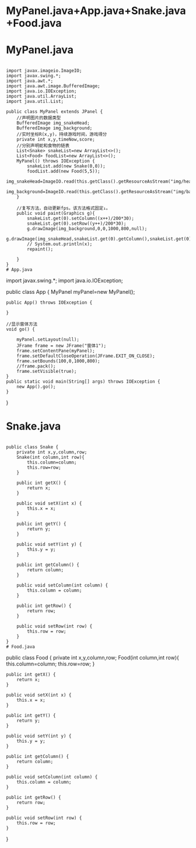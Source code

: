 # MyPanel.java+App.java+Snake.java+Food.java
# MyPanel.java
```

import javax.imageio.ImageIO;
import javax.swing.*;
import java.awt.*;
import java.awt.image.BufferedImage;
import java.io.IOException;
import java.util.ArrayList;
import java.util.List;

public class MyPanel extends JPanel {
    //声明图片的数据类型
    BufferedImage img_snakeHead;
    BufferedImage img_background;
    //实时坐标R(x,y)，持续游戏时间，游戏得分
    private int x,y,timeNow,score;
    //分别声明蛇和食物的链表
    List<Snake> snakeList=new ArrayList<>();
    List<Food> foodList=new ArrayList<>();
    MyPanel() throws IOException {
        snakeList.add(new Snake(0,0));
        foodList.add(new Food(5,5));
        img_snakeHead=ImageIO.read(this.getClass().getResourceAsStream("img/headRight.gif"));
        img_background=ImageIO.read(this.getClass().getResourceAsStream("img/background.jpg"));
    }

    //复写方法，自动更新fps。该方法格式固定↓。
    public void paint(Graphics g){
        snakeList.get(0).setColumn((x++)/200*30);
        snakeList.get(0).setRow((y++)/200*30);
        g.drawImage(img_background,0,0,1000,800,null);
        g.drawImage(img_snakeHead,snakeList.get(0).getColumn(),snakeList.get(0).getRow(),50,50,null);
        // System.out.println(x);
        repaint();

    }
}
# App.java
```

import javax.swing.*;
import java.io.IOException;

public class App {
    MyPanel myPanel=new MyPanel();

    public App() throws IOException {

    }

    //显示窗体方法
    void go() {

        myPanel.setLayout(null);
        JFrame frame = new JFrame("窗体1");
        frame.setContentPane(myPanel);
        frame.setDefaultCloseOperation(JFrame.EXIT_ON_CLOSE);
        frame.setBounds(100,0,1000,800);
        //frame.pack();
        frame.setVisible(true);
    }
    public static void main(String[] args) throws IOException {
        new App().go();
    }
}
# Snake.java
```

public class Snake {
    private int x,y,column,row;
    Snake(int column,int row){
        this.column=column;
        this.row=row;
    }

    public int getX() {
        return x;
    }

    public void setX(int x) {
        this.x = x;
    }

    public int getY() {
        return y;
    }

    public void setY(int y) {
        this.y = y;
    }

    public int getColumn() {
        return column;
    }

    public void setColumn(int column) {
        this.column = column;
    }

    public int getRow() {
        return row;
    }

    public void setRow(int row) {
        this.row = row;
    }
}
# Food.java
```

public class Food {
    private int x,y,column,row;
    Food(int column,int row){
        this.column=column;
        this.row=row;
    }

    public int getX() {
        return x;
    }

    public void setX(int x) {
        this.x = x;
    }

    public int getY() {
        return y;
    }

    public void setY(int y) {
        this.y = y;
    }

    public int getColumn() {
        return column;
    }

    public void setColumn(int column) {
        this.column = column;
    }

    public int getRow() {
        return row;
    }

    public void setRow(int row) {
        this.row = row;
    }
}
